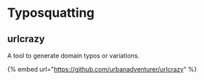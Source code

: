 # Typosquatting

## urlcrazy

A tool to generate domain typos or variations.

{% embed url="https://github.com/urbanadventurer/urlcrazy" %}
